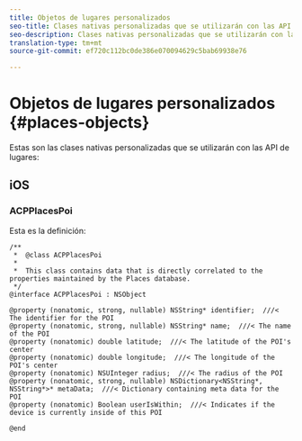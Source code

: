 ```yaml
---
title: Objetos de lugares personalizados
seo-title: Clases nativas personalizadas que se utilizarán con las API de lugares.
seo-description: Clases nativas personalizadas que se utilizarán con las API de lugares.
translation-type: tm+mt
source-git-commit: ef720c112bc0de386e070094629c5bab69938e76

---
```



# Objetos de lugares personalizados {#places-objects}

Estas son las clases nativas personalizadas que se utilizarán con las API de lugares:

## iOS

### ACPPlacesPoi

Esta es la definición:

```text
/**
 *  @class ACPPlacesPoi
 *
 *  This class contains data that is directly correlated to the properties maintained by the Places database.
 */
@interface ACPPlacesPoi : NSObject

@property (nonatomic, strong, nullable) NSString* identifier;  ///< The identifier for the POI
@property (nonatomic, strong, nullable) NSString* name;  ///< The name of the POI
@property (nonatomic) double latitude;  ///< The latitude of the POI's center
@property (nonatomic) double longitude;  ///< The longitude of the POI's center
@property (nonatomic) NSUInteger radius;  ///< The radius of the POI
@property (nonatomic, strong, nullable) NSDictionary<NSString*, NSString*>* metaData;  ///< Dictionary containing meta data for the POI
@property (nonatomic) Boolean userIsWithin;  ///< Indicates if the device is currently inside of this POI

@end
```

